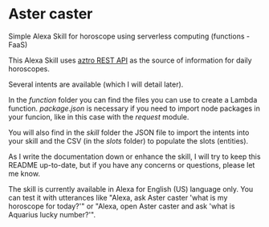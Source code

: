 # Aster caster
Simple Alexa Skill for horoscope using serverless computing (functions - FaaS)

This Alexa Skill uses [aztro REST API](https://aztro.readthedocs.io/en/latest/) as the source of information for daily horoscopes.

Several intents are available (which I will detail later).

In the *function* folder you can find the files you can use to create a Lambda function. *package.json* is necessary if you need to import node packages in your funcion, like in this case with the *request* module.

You will also find in the *skill* folder the JSON file to import the intents into your skill and the CSV (in the *slots* folder) to populate the slots (entities).

As I write the documentation down or enhance the skill, I will try to keep this README up-to-date, but if you have any concerns or questions, please let me know.

The skill is currently available in Alexa for English (US) language only. You can test it with utterances like "Alexa, ask Aster caster 'what is my horoscope for today?'" or "Alexa, open Aster caster and ask 'what is Aquarius lucky number?'".